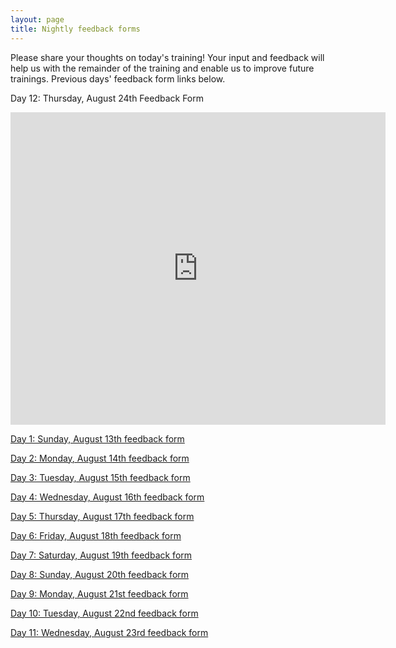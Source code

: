 ```yaml
---
layout: page
title: Nightly feedback forms
---
```

Please share your thoughts on today's training! Your input and feedback will help us with the remainder of the training and enable us to improve future trainings. Previous days' feedback form links below.


Day 12: Thursday, August 24th Feedback Form
<iframe src="https://docs.google.com/forms/d/e/1FAIpQLSehHlt95kChn2Zevy6lp7kFb8Hml0SfU8cVFM2GNf_KLuvfTA/viewform?embedded=true" width="600" height="500" frameborder="0" marginheight="0" marginwidth="0">Loading...</iframe>


[Day 1: Sunday, August 13th feedback form](https://docs.google.com/forms/d/e/1FAIpQLSe0wPyLstSDCrLkiU1RX11-jwQW7M3X6VoRAsyyJ_vUjIEXVA/viewform)

[Day 2: Monday, August 14th feedback form](https://docs.google.com/forms/d/e/1FAIpQLSfsRN4B5JmoP2EHsY4qkMgx1RUMU7MWH-p_mJNnVTy0uE8RRw/viewform)

[Day 3: Tuesday, August 15th feedback form](https://docs.google.com/forms/d/e/1FAIpQLScuc_j-KF5uiLdWWYZuAE2mn0-eykS7Iyy1mhHoKwvRwH9vxQ/viewform?)

[Day 4: Wednesday, August 16th feedback form](https://docs.google.com/forms/d/e/1FAIpQLSf2Xuvo9oSaYJESomwDRb0y96O02RPPS7R_RuBM7hQ5NqsL5g/viewform?)

[Day 5: Thursday, August 17th feedback form](https://docs.google.com/forms/d/e/1FAIpQLScf201WhNrFkx7044esKzrhGpbvbL3mcXY0prPO_LF7clg7sA/viewform?)

[Day 6: Friday, August 18th feedback form](https://docs.google.com/forms/d/e/1FAIpQLScWRFD6n2a5UKXDjD7B_55OtR6fq1n-Ufj4-fwVJkv3HmoK7g/viewform?)

[Day 7: Saturday, August 19th feedback form](https://docs.google.com/forms/d/e/1FAIpQLSc3QEre5XVA9TDLiuPud4mQ1XpPg0pNLMg6R5DT17_Otb60-g/viewform?)

[Day 8: Sunday, August 20th feedback form](https://docs.google.com/forms/d/e/1FAIpQLSfi64eUWQCtcU-tVak1ObNjeGyNWjFwU6aeGNQgcu_DUKlgug/viewform?)

[Day 9: Monday, August 21st feedback form](https://docs.google.com/forms/d/e/1FAIpQLSdSYJwljVju5bq6WzlpxcYQQXfQ9_1w-vztQgwXZh5ykbsvKw/viewform?)

[Day 10: Tuesday, August 22nd feedback form](https://docs.google.com/forms/d/e/1FAIpQLSeJLlOXr0m1_6D64gbU_us9ps5nIfCSYta9MH1-XuaevwyFpA/viewform?)

[Day 11: Wednesday, August 23rd feedback form](https://docs.google.com/forms/d/e/1FAIpQLSda6PnN3BJEagCgCUeZgNHAuMaX22Y1xHoXFvWTHFxa1Wn2_g/viewform?) 
